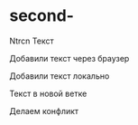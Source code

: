 # second-

Ntrcn 
Текст

Добавили текст через браузер

Добавили текст локально 


Текст в новой ветке


Делаем конфликт
